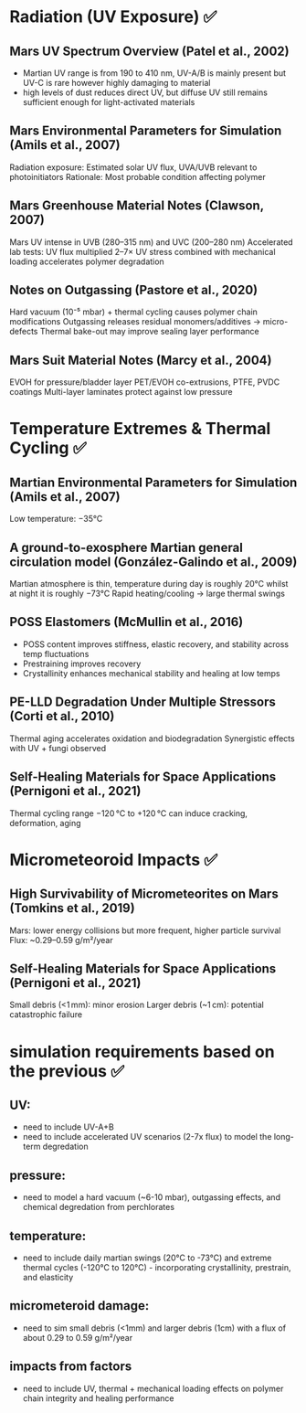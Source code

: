 # Radiation (UV Exposure) ✅
## Mars UV Spectrum Overview (Patel et al., 2002)
- Martian UV range is from 190 to 410 nm, UV-A/B is mainly present but UV-C is rare however highly damaging to material
- high levels of dust reduces direct UV, but diffuse UV still remains sufficient enough for light-activated materials

## Mars Environmental Parameters for Simulation (Amils et al., 2007)
Radiation exposure: Estimated solar UV flux, UVA/UVB relevant to photoinitiators
Rationale: Most probable condition affecting polymer

## Mars Greenhouse Material Notes (Clawson, 2007)
Mars UV intense in UVB (280–315 nm) and UVC (200–280 nm)
Accelerated lab tests: UV flux multiplied 2–7×
UV stress combined with mechanical loading accelerates polymer degradation

## Notes on Outgassing (Pastore et al., 2020)
Hard vacuum (10⁻⁵ mbar) + thermal cycling causes polymer chain modifications
Outgassing releases residual monomers/additives → micro-defects
Thermal bake-out may improve sealing layer performance

## Mars Suit Material Notes (Marcy et al., 2004)
EVOH for pressure/bladder layer
PET/EVOH co-extrusions, PTFE, PVDC coatings
Multi-layer laminates protect against low pressure

# Temperature Extremes & Thermal Cycling ✅
## Martian Environmental Parameters for Simulation (Amils et al., 2007)
Low temperature: −35°C

## A ground‐to‐exosphere Martian general circulation model (González-Galindo et al., 2009)
Martian atmosphere is thin, temperature during day is roughly 20°C whilst at night it is roughly −73°C
Rapid heating/cooling → large thermal swings

## POSS Elastomers (McMullin et al., 2016)
- POSS content improves stiffness, elastic recovery, and stability across temp fluctuations
- Prestraining improves recovery
- Crystallinity enhances mechanical stability and healing at low temps

## PE-LLD Degradation Under Multiple Stressors (Corti et al., 2010)
Thermal aging accelerates oxidation and biodegradation
Synergistic effects with UV + fungi observed

## Self-Healing Materials for Space Applications (Pernigoni et al., 2021)
Thermal cycling range −120 °C to +120 °C can induce cracking, deformation, aging

# Micrometeoroid Impacts ✅
## High Survivability of Micrometeorites on Mars (Tomkins et al., 2019)
Mars: lower energy collisions but more frequent, higher particle survival
Flux: ~0.29–0.59 g/m²/year

## Self-Healing Materials for Space Applications (Pernigoni et al., 2021)
Small debris (<1 mm): minor erosion
Larger debris (~1 cm): potential catastrophic failure

# simulation requirements based on the previous ✅
## UV:
- need to include UV-A+B
- need to include accelerated UV scenarios (2-7x flux) to model the long-term degredation
## pressure:
- need to model a hard vacuum (~6-10 mbar), outgassing effects, and chemical degredation from perchlorates
## temperature:
- need to include daily martian swings (20°C to -73°C) and extreme thermal cycles (-120°C to 120°C) - incorporating crystallinity, prestrain, and elasticity
## micrometeroid damage:
- need to sim small debris (<1mm) and larger debris (1cm) with a flux of about 0.29 to 0.59 g/m²/year
## impacts from factors
- need to include UV, thermal + mechanical loading effects on polymer chain integrity and healing performance






